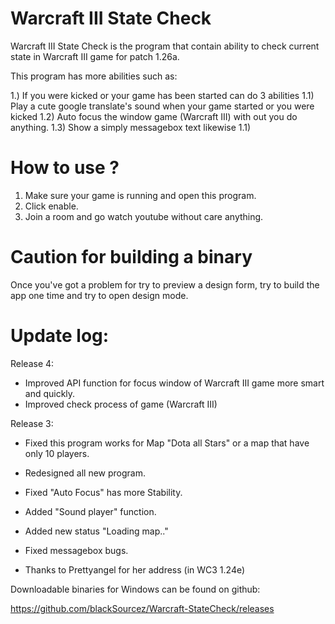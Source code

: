# Warcraft III State Check

Warcraft III State Check is the program that contain ability to check current state in Warcraft III game for patch 1.26a.

This program has more abilities such as:

1.) If you were kicked or your game has been started can do 3 abilities 
  1.1) Play a cute google translate's sound when your game started or you were kicked
  1.2) Auto focus the window game (Warcraft III) with out you do anything.
  1.3) Show a simply messagebox text likewise 1.1)
  
# How to use ?

1) Make sure your game is running and open this program.
2) Click enable.
3) Join a room and go watch youtube without care anything.

# Caution for building a binary

Once you've got a problem for try to preview a design form, try to build the app one time and try to open design mode.

# Update log:

  Release 4:
  - Improved API function for focus window of Warcraft III game more smart and quickly.
  - Improved check process of game (Warcraft III)
  
  Release 3:
  - Fixed this program works for Map "Dota all Stars" or a map that have only 10 players.
  - Redesigned all new program.
  - Fixed "Auto Focus" has more Stability.
  - Added "Sound player" function.
  - Added new status "Loading map.."
  - Fixed messagebox bugs.



- Thanks to Prettyangel for her address (in WC3 1.24e)

Downloadable binaries for Windows can be found on github:

https://github.com/blackSourcez/Warcraft-StateCheck/releases


